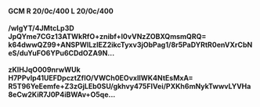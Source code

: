 #### GCM R 20/0c/400 L 20/0c/400
**/wIgYT/4JMtcLp3D**<br/>**JpQYme7CGz13ATWkRfO+znibf+l0vVNzZOBXQmsmQRQ=**<br/>**k64dwwQZ99+ANSPWlLzlEZ2ikcTyxv3jObPag1/8r5PaDYRtR0enVXrCbNeS/duYuFO6YPu6CDdOZA9N...**<br/><br/>
**zKlHJqO009nrwWUk**<br/>**H7PPvlp41UEFDpcztZflO/VWCh0EOvxllWK4NtEsMxA=**<br/>**R5T96YeEemfe+Z3zGjLEb0SU/gkhvy475FIVei/PXKh6mNykTwwvLYVHa8eCw2KiR7J0P4iBWAv+O5qe...**